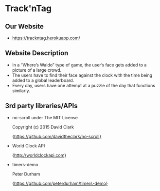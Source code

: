 # Track'nTag

## Our Website

- https://trackntag.herokuapp.com/

## Website Description

- In a “Where’s Waldo” type of game, the user’s face gets added to a picture of a large crowd. 
- The users have to find their face against the clock with the time being added to a global leaderboard.
- Every day, users have one attempt at a puzzle of the day that functions similarly.

## 3rd party libraries/APIs

 - no-scroll under The MIT License
 
    Copyright (c) 2015 David Clark
 
    {https://github.com/davidtheclark/no-scroll}
   
- World Clock API

   {http://worldclockapi.com}
   
- timers-demo

   Peter Durham
   
   {https://github.com/peterdurham/timers-demo}
